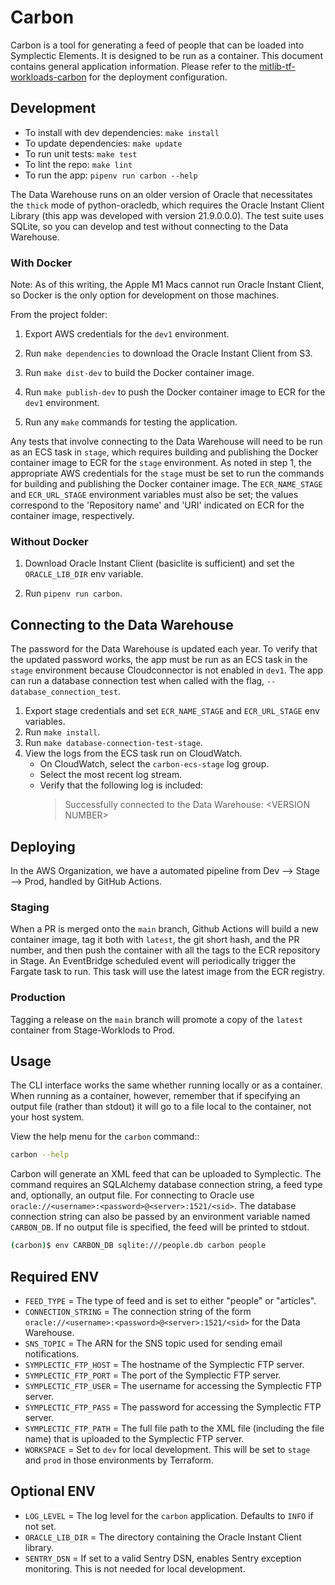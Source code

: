 # Carbon

Carbon is a tool for generating a feed of people that can be loaded into Symplectic Elements. It is designed to be run as a container. This document contains general application information. Please refer to the [mitlib-tf-workloads-carbon](https://github.com/mitlibraries/mitlib-tf-workloads-carbon) for the deployment configuration.

## Development

* To install with dev dependencies: `make install`
* To update dependencies: `make update`
* To run unit tests: `make test`
* To lint the repo: `make lint`
* To run the app: `pipenv run carbon --help`

The Data Warehouse runs on an older version of Oracle that necessitates the `thick` mode of python-oracledb, which requires the Oracle Instant Client Library (this app was developed with version 21.9.0.0.0). The test suite uses SQLite, so you can develop and test without connecting to the Data Warehouse.

### With Docker

Note: As of this writing, the Apple M1 Macs cannot run Oracle Instant Client, so Docker is the only option for development on those machines.

From the project folder:

1. Export AWS credentials for the `dev1` environment.

2. Run `make dependencies` to download the Oracle Instant Client from S3.

3. Run `make dist-dev` to build the Docker container image.

4. Run `make publish-dev` to push the Docker container image to ECR for the `dev1` environment. 

5. Run any `make` commands for testing the application.

Any tests that involve connecting to the Data Warehouse will need to be run as an ECS task in `stage`, which requires building and publishing the Docker container image to ECR for the `stage` environment. As noted in step 1, the appropriate AWS credentials for the `stage` must be set to run the commands for building and publishing the Docker container image. The `ECR_NAME_STAGE` and `ECR_URL_STAGE` environment variables must also be set; the values correspond to the 'Repository name' and 'URI' indicated on ECR for the container image, respectively.


### Without Docker

1. Download Oracle Instant Client (basiclite is sufficient) and set the `ORACLE_LIB_DIR` env variable.

2. Run `pipenv run carbon`.

## Connecting to the Data Warehouse

The password for the Data Warehouse is updated each year. To verify that the updated password works, the app must be run as an ECS task in the `stage` environment because Cloudconnector is not enabled in `dev1`. The app can run a database connection test when called with the flag, `--database_connection_test`.

1. Export stage credentials and set `ECR_NAME_STAGE` and `ECR_URL_STAGE` env variables.
2. Run `make install`.
3. Run `make database-connection-test-stage`.
4. View the logs from the ECS task run on CloudWatch.
   * On CloudWatch, select the `carbon-ecs-stage` log group.
   * Select the most recent log stream.
   * Verify that the following log is included:
      > Successfully connected to the Data Warehouse: \<VERSION NUMBER\>

## Deploying

In the AWS Organization, we have a automated pipeline from Dev --> Stage --> Prod, handled by GitHub Actions.

### Staging

When a PR is merged onto the `main` branch, Github Actions will build a new container image, tag it both with `latest`, the git short hash, and the PR number, and then push the container with all the tags to the ECR repository in Stage. An EventBridge scheduled event will periodically trigger the Fargate task to run. This task will use the latest image from the ECR registry.

### Production

Tagging a release on the `main` branch will promote a copy of the `latest` container from Stage-Worklods to Prod.

## Usage

The CLI interface works the same whether running locally or as a container. When running as a container, however, remember that if specifying an output file (rather than stdout) it will go to a file local to the container, not your host system.

View the help menu for the `carbon` command::

```bash
carbon --help
```

Carbon will generate an XML feed that can be uploaded to Symplectic. The command requires an SQLAlchemy database connection string, a feed type and, optionally, an output file. For connecting to Oracle use `oracle://<username>:<password>@<server>:1521/<sid>`. The database connection string can also be passed by an environment variable named `CARBON_DB`. If no output file is specified, the feed will be printed to stdout.

```bash
(carbon)$ env CARBON_DB sqlite:///people.db carbon people
```

## Required ENV
* `FEED_TYPE` = The type of feed and is set to either "people" or "articles".
* `CONNECTION_STRING` = The connection string of the form `oracle://<username>:<password>@<server>:1521/<sid>` for the Data Warehouse.
* `SNS_TOPIC` = The ARN for the SNS topic used for sending email notifications.
* `SYMPLECTIC_FTP_HOST` = The hostname of the Symplectic FTP server.
* `SYMPLECTIC_FTP_PORT` = The port of the Symplectic FTP server.
* `SYMPLECTIC_FTP_USER` = The username for accessing the Symplectic FTP server.
* `SYMPLECTIC_FTP_PASS` = The password for accessing the Symplectic FTP server.
* `SYMPLECTIC_FTP_PATH` = The full file path to the XML file (including the file name) that is uploaded to the Symplectic FTP server.
* `WORKSPACE` = Set to `dev` for local development. This will be set to `stage` and `prod` in those environments by Terraform.



## Optional ENV

* `LOG_LEVEL` = The log level for the `carbon` application. Defaults to `INFO` if not set.
* `ORACLE_LIB_DIR` = The directory containing the Oracle Instant Client library.
* `SENTRY_DSN` = If set to a valid Sentry DSN, enables Sentry exception monitoring. This is not needed for local development.